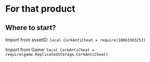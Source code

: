 # For that product

## Where to start?
Import from assetID: ```local CorkAntiCheat = require(10863303253) ```

Import from Game: ```local CorkAntiCheat = require(game.ReplicatedStorage.CorkAntiCheat) ```
